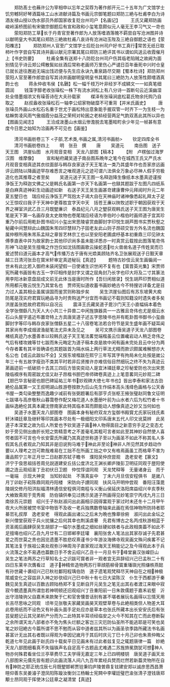 <!-- { "loadSidebar": true } -->
　　郑防髙士也蘓许公为宰相申以忘年之契荐为著作郎开元二十五年为广文馆学士饥穷轗轲好琴酒篇咏工山水进献诗篇及书画元宗御笔题曰郑防三絶与杜甫李白为诗酒友禄山授以伪水部员外郎国家收复贬台州司户【名画记】
　　王氏又藏郑防画峻岭溪桥图前有宋徽宗御题后有宣和政和小玺笔意颇似元人毫无王李习气又一竒也
　　荥阳郑防工草长于丹青官至著作郎为人放荡嗜酒落魄不羁尝自写沧洲图并诗以献明皇大书其尾曰郑防三絶故杜甫八哀诗有沧洲动玉陛及三絶自御题之语也【荥阳襍志】
　　郑防郑州人官至广文馆学士后贬台州司户好书工真行常苦无纸日取柿叶作字尝自写其诗并画以献元宗署其尾曰郑防三絶评其书以谓如风送云收霞催月上【书史防要】
　　杜甫全集有送郑十八防贬台州司户伤其临老陷贼之故阙为面别情见乎诗云郑公樗散鬓如丝酒后常称老画师万里伤心严谴日百年垂死中兴时仓皇已就长途往邂逅无端出饯迟便与先生应永诀九重泉路尽交期【蜀本杜诗】郑防郑州荥阳人官至著作郎尝自写其诗并画献明皇明皇书其尾曰三絶防为人放荡性颇嗜酒真韵士也
　　蒋永仲收韦侯【名鶠】松一幅千枝万叶非经岁不成鳞文一一如真笔细圆润
　　钱藻字醇老收张璪松一株下有流水涧松上有八分诗一首断句云近溪幽湿处全借墨烟浓又有璪荅诗在大夫孙载家
　　楳泽有张璪涧底松葛氏物余托购乃自取之
　　赵叔盎收张璪松石一轴李公炤家物破糜不可重背【并米氏画史】
　　唐张璪员外画山水松石名重于世尤于画松特出意象能手握双管一时齐下一为生枝一为枯榦势凌风雨气傲烟霞分益茂之荣柯对轮囷之老枿经营两足气韵双髙此其所以异也【图画见闻志】
　　王洽成泼墨山水烟云惨澹脱去笔墨畦町余少年见一帧甚有意度今日思之始知为洽画再不可见也【画鉴】










　　清河书画舫卷三下
<子部,艺术类,书画之属,清河书画舫>
　　钦定四库全书
　　清河书画舫卷四上
　　明　张丑　撰
　　唐
　　吴道元
　　南岳图　送子天王图　洪崖仙图　水月观音变相　天龙八部图【稿本】
　　【附　卢楞伽过海罗汉图　维摩像】
　　宣和秘府藏吴道子南岳图系晩年之笔今在城西王氏又严氏水月观音变相真迹其衣纹面部与韩存良家送子天王笔法一类乃其盛年作也吾家彦远画评云顾陆以降画迹罕存难悉言之唯观道元之迹可谓六法俱全万象必尽神人假手穷极造化也其推尊之者至矣
　　吴道元送子天王图一名释迦降生像纸本水墨真迹谨按浄饭王为释迦文佛之父是韩氏名画第一亦天下名画第一也録其题跋于左图凡四纸系是白麻真迹神彩生动画迹如新　右送子天王吴生画甚竒建康曹仲元拜阅时升元二年夏五朢日也　瑞应经云浄饭王严驾抱太子谒大自在天神庙时诸神像悉起礼拜太子足父王惊叹曰我子于天神中更尊胜宜字天中天　括苍王亷以陜牧述职于朝因获观于天界之禅室洪武乙丑三月既朢亷识　泰昌纪元八月之朢获观韩氏送子天王图为唐吴生笔是天下第一名画存良太史故物也卷尾瑞应经语为李伯时小楷伯时画师道子宜其珍重乃尔前后用乾卦图书绍兴小玺出宋思陵睿赏曲脚封字印悦生胡芦图书实贾秋壑之秘藏中间慧辩此山魏国朱芾四印慧辩乃子固老友此山则子昂硕交皆方外名流也魏国属仲穆所用朱芾系孟辩之章皆艺林宗工也以至安阳老圃虞杼基本初重鼎三印见钟太傅季直表中并为故家韵士其他印识尚多虽未能详悉亦一时真赏云载按此图落笔竒伟形神飞动是吴生擅塲之作岂仅如沈括图画歌云操蛇恶吐火兽凿名道子传姓吴而已爰述赞曰道元画本才高气传播万古于唐有光嫓美顾陆齐名卫张展观送子日觐天章越三日清河张丑在寳米轩审定真迹秘玩【真迹】
　　题特古妙伎云吴生画徧阅一世未有此比若入御府未装闲望假一日使诸生识世闲不复有也【寳晋英光集】宋贾师宪所藏书画皆有古玉一字印相传是封字又谓之屈角封乃长字也印大将及二寸其篆法用李阳冰新意盘屈成文前无此体当是唐时所作【吾衍闲居录】悦生胡芦印贾相似道所用都元敬云悦生乃其堂名也　贾师宪似道收蓄书画妙絶古今不特搜访详备尤是目力过人盖其相业虽属误国而鉴赏则称独步矣
　　吴生洪崖仙图后有苏东坡黄大痴防尾是茂实府君寳玩絶品寻为时贵购送严分宜而书画记不载则知籍没时遗失者多矣洪崖盖张姓故府君购以自况云
　　震泽王氏藏吴道子毘沙门天王小直幅绢本着色全学张僧繇凡为天人大小共三十异兽二中闲旌旗器具一一古雅且竒伟也尤是烟云水石山头屋宇逺近布置竒特上方具唐吴道子述五字思陵书也并有乾卦图书御书小玺曲脚封字等印与韩存良家张僧繇五星二十八宿卷笔法若合符节是吴生盛年画不疑耳闻其家尚有李成烟波渔艇笔法尤异未及见之
　　吴可文携示唐吴道子天龙八部图卷楮纸真迹乃水墨善本以较韩氏送子天王笔法畧觉端楷虽云位置巉岩动人稍乏竒伟之气后有楼攻媿等廿七跋而朱元晦定为道子稿本良是故中闲有画未完处且云中分为两今存者畧有其半皆确语也其题跋首为隔水绢上两行草法尤精而款识颇属难解想亦大名公也【或云此跋似不全】又按东坡楷跋在熙宁三年写其字有拘局未化处按是嵗公年三十有五故字瘦劲不类其平时若非后贤推许亦难信俗目然细玩之终不失为真迹云苐画迹前一纸破损十去其三四后方皆奕奕动人是宜沐璘廷章之珍秘爱防也次出宋思陵临褉序有周密跋尤佳又赵子昂楷书胆巴帝师碑卷真迹上上笔意畧同元妙观二碑【胆巴华言秘密也胆巴碑延祐三年书妙观碑大徳七年书也】皆出李泰和家法古劲絶伦品属第一又王叔明湖山胜游卷按款为后山先生作绢本高头浅绛色画格与公天香书屋一类勾染整整而逸趣少减前有张弼题署后有邵亨贞张枢王掖张璧赵同鲁文征明七跋堪与高彦敬秋山暮霭卷作配又梅花道人水墨册叶前为山水者六后为松竹者十书画纵逸絶伦其真本藏沈啓南家此特其临本耳而颇能动人想像真迹之妙又当何如也
　　吴道子水墨天龙八部图卷　图画本身有秘府双龙方玺御书殿寳尤氏家玩钱氏素轩沐璘廷章及继轩等印其画本尽处有一极细阳文印系唐末五代人印文讹莫辨　此吴道子本深爱之故为后人所爱也予钦吴道子画神人物得面目之新意穷手足之变态尤妙于旁见侧出曲折长短之势精意考之不差毫毛其粗可言者如此至其神妙自然使人喜愕者固不可言也今长安雷氏所藏乃其真迹世称道子至以为画圣不如此不称其名人多假其名氏者观此乃知其非是旧说狗马难于神此非至论神非人所见然其步趋动作要以人理考之岂可欺哉难易在工拙不在所画工拙之中又有格焉画虽工而格卑不害为庸品熙宁三年正月廿二日赵郡苏轼子瞻书　濮阳吴仲庶尝观　逸老安老【篆文】　济宁于伋思祖括苍周兑説道建安丘括公度济北王渊长卿庐陵彭卫明征同观于歴阳使圃之连云观绍圣丁丑初伏日卫题　仲忱惇谊同观　天龙梵释等　无量诸身云　而于一毫端　示现大神变　当知妙起处　不落真妄中　丁未六月旦信安程俱书　是嵗八月丁卯赵子崧陈鼎同观丹阳楼　宋防向子諲同观　扶风马开明仲尝观　番阳汪藻毘陵胡交修丹阳洪拟福清林遹信安程俱河南程与义衡山侯延庆洛阳席益绍兴辛亥季秋大飨致斋观于竞秀阁　防伯镇供奉见过携示吴道子所画得见妙笔崇宁丙戌九月三日南徐苏元崇题　绍兴壬子秋赵淑问出此画相示因得畱观于家过时未还冬十二月甲午夜大火所居被焚书室中物皆不及收一老兵独携数卷轴来此画在焉信神物所防持者耶綦崈礼叔厚　逸老安老　得观此画出诸公之后未为晩也豫章徐俯　淑问出此金坛之新兴僧堂获观于兵火扰攘之后何其幸也荆溪虞謩　先君有博古之名丙戌秋游相蓝于资圣阁后画肆获吴生胡部才一幅尔水墨成之细如丝硬如铁者与此政相类葢不如此不足擅塲也绍兴乙丑九月廿有二日邯郸李廷瓘　襄阳张舍人笔法出其家存诚子先君甚爱之而世莫之贵也因览遗墨不胜悲叹熹谨书少年游汝海佛寺观吴画文殊问疾畧不记其笔法复于族祖公美处观弥沙神周洵子直家观过海天王稍能记之及今得观此本于兵火流落之余不易遇也葢数日手不舍云绍兴乙丑十一月旦书于峰堂襄汉张嵲巨山　吴生之笔法两苏之行草知名士之识跋可寳者非一观者宜无异辞绍兴己巳孟秋二十有四日东莱辛次膺看过　道子神精侔造物两苏行草顔筋柳骨寳重璠璵光照缣帙燕懿有孙世藏十袭绍兴己巳秋社鄱阳程瑀伯防　道子遗笔观梵释尽天神自在之相神极隂威变化之容兹非入神之妙欤绍兴己巳中秋十有七日大梁陈汉　仆生于西都游于秦魏见吴生真迹以百数古顾陆杨郑不复见断自开元吴生之笔无出其右者渡江来眼中寂寂今覩遗墨真所谓忽若神明顿还旧观绍兴丁丑重阳前一日朱敦儒题于嘉禾岩壑　沂出守涪陵驹父自嘉禾来款聚于仁和官舍懐昔话别有甚不堪者展玩名画得以忘情天用长吉尽思咏之同观　顷年见张敬夫家藏吴画昊天观壁草卷与此絶相类但人物差大耳此卷用纸而不设色又有补画头面手足处应亦是草本也张氏所藏本出长安安氏后有张芸叟题记云其兄弟析产分而为二此特其半耳顷经临安之火今不知其在亡而此卷断裂之余所谓天龙八部者亦不免为焦头烂额之客岂三灾厄防仙圣所不能逃耶是可笑也吴笔之妙冠絶古今葢所谓不思不勉而从容中道者兹其所以为画圣欤季路所藏法书名画甚富计无出其右者既以得观为幸因记嵗月于其后时庆元丁巳十月己卯也朱熹仲晦父　乾道七年见此画于赵氏四十载矣平日见画未有过此者兹复见之辄题唐律一篇　妙絶天龙八部图细看真不失锱铢声名自足高千古题品尤难遇二苏旌斾冕旒犹可想神人物亦何殊君看坐位兰亭草费尽工夫学得无嘉定三年上已四明楼钥　唐吴道子画天龙八部图宋元儒先皆有题识此画流落人间八九百年累经兵燹而烂然若新葢灵物所在自有神防之耶正统戊辰七月既朢邯郸贾铨秉钧庐陵曽鼎复铉建安郑以诚彦思西昌萧暄仰善东吴姜濬子澄凤阳陈璇汝衡剑江杨翰士宪闗中李瓘廷璧巴渝张清子澄钱唐郑颙士昂同观于挥使沐公廷章之凝清堂【真迹】
